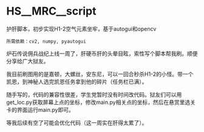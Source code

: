 # HS__MRC__script
  护肝脚本，初步实现H1-2空气元素坐牢，基于autogui和opencv

    所需依赖：cv2, numpy, pyautogui

   炉石传说佣兵战纪上线一周了，肝硬币肝的头晕目眩，索性写个脚本帮我刷。顺便分享给广大狱友。
  
   我目前刷图用的是嘉顿，大螺丝，安东尼，可以一回合秒杀H1-2的小怪。带一个凯恩，到神秘人选完凯恩任务拿到他的碎片（任务栏已满）。
  
  随手写的，代码的兼容性很差，学生党暂时没有时间改代码。狱友们可以用get_loc.py获取屏幕上点的坐标，修改main.py相关点的坐标，然后在悬赏里选关卡的界面运行main.py即可。
  
  等我后续有空了可能会优化代码（这一周实在肝得太累了）。
